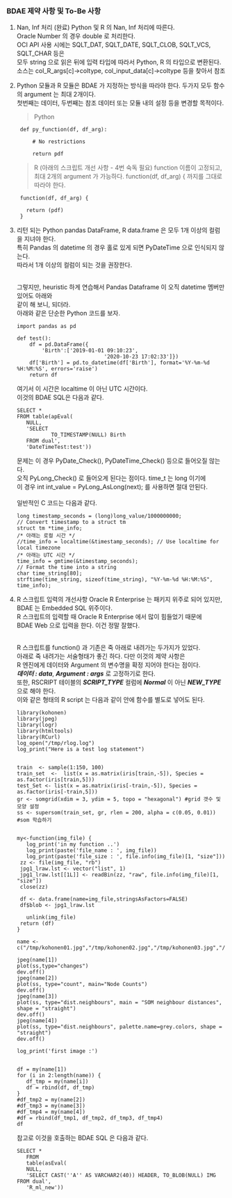 ### BDAE 제약 사항 및 To-Be 사항

1. Nan, Inf 처리 (완료)
   Python 및 R 의 Nan, Inf 처리에 따른다. <br>
   Oracle Number 의 경우 double 로 처리한다. <br>
   OCI API 사용 시에는 SQLT_DAT, SQLT_DATE, SQLT_CLOB, SQLT_VCS, SQLT_CHAR 등은 <br>
   모두 string 으로 읽은 뒤에 입력 타입에 따라서 Python, R 의 타입으로 변환된다. <br>
   소스는 col_R_args[c]->coltype, col_input_data[c]->coltype 등을 찾아서 참조

2. Python 모듈과 R 모듈은 BDAE 가 지정하는 방식을 따라야 한다.
   두가지 모두 함수의 argument 는 최대 2개이다. <br>
   첫번째는 데이터, 두번째는 참조 데이터 또는 모듈 내의 설정 등을 변경할 목적이다.
   > Python 
   ```
    def py_function(df, df_arg):

        # No restrictions
   
        return pdf
   ```
   > R (아래의 스크립트 개선 사항 - 4번 숙독 필요)
   > function 이름이 고정되고, 최대 2개의 argument 가 가능하다.
   > function(df, df_arg) { 까지를 그대로 따라야 한다.
   ```
    function(df, df_arg) {

      return (pdf)
    }
   ```

3. 리턴 되는 Python pandas DataFrame, R data.frame 은 모두 1개 이상의 컬럼을 지녀야 한다.<br>
   특히 Pandas 의 datetime 의 경우 홀로 있게 되면 PyDateTime 으로 인식되지 않는다. <br>
   따라서 1개 이상의 컬럼이 되는 것을 권장한다.<br><br>

   그렇지만, heuristic 하게 연습해서 Pandas Dataframe 이 오직 datetime 멤버만 있어도 아래와<br>
   같이 해 보니, 되더라. <br>
   아래와 같은 단순한 Python 코드를 보자.
   ```
   import pandas as pd
   
   def test():
       df = pd.DataFrame({
           'Birth':['2019-01-01 09:10:23',
                               '2020-10-23 17:02:33']})
       df['Birth'] = pd.to_datetime(df['Birth'], format='%Y-%m-%d %H:%M:%S', errors='raise')
       return df   
   ```
   여기서 이 시간은 localtime 이 아닌 UTC 시간이다.<br>
   이것의 BDAE SQL은 다음과 같다.
   ```
   SELECT *
   FROM table(apEval(
      NULL,
      'SELECT 
              TO_TIMESTAMP(NULL) Birth
      FROM dual',
      'DateTimeTest:test'))
   ```
   문제는 이 경우 PyDate_Check(), PyDateTime_Check() 등으로 들어오질 않는다.<br>
   오직 PyLong_Check() 로 들어오게 된다는 점이다.  time_t 는 long 이기에 <br>
   이 경우 int int_value = PyLong_AsLong(next); 를 사용하면 절대 안된다.<br>
   <br>
   일반적인 C 코드는 다음과 같다. <br>
   ```
   long timestamp_seconds = (long)long_value/1000000000;
   // Convert timestamp to a struct tm
   struct tm *time_info;
   /* 아래는 로컬 시간 */
   //time_info = localtime(&timestamp_seconds); // Use localtime for local timezone
   /* 아래는 UTC 시간 */
   time_info = gmtime(&timestamp_seconds);
   // Format the time into a string
   char time_string[80];
   strftime(time_string, sizeof(time_string), "%Y-%m-%d %H:%M:%S", time_info);
   ```

4. R 스크립트 입력의 개선사항
   Oracle R Enterprise 는 패키지 위주로 되어 있지만, BDAE 는 Embedded SQL 위주이다.<br>
   R 스크립트의 입력할 때 Oracle R Enterprise 에서 많이 힘들었기 때문에 <br>
   BDAE Web 으로 입력을 한다.  이건 정말 잘했다. <br><br>

   R 스크립트를 function() 과 기존은 죽 아래로 내려가는 두가지가 있었다. <br>
   아래로 죽 내려가는 서술형태가 좋긴 하다.  다만 이것의 제약 사항은 <br>
   R 엔진에게 데이터와 Argument 의 변수명을 확정 지어야 한다는 점이다. <br>
   ***데이터 : data***,  ***Argument : args*** 로 고정하기로 한다.<br>
   또한, RSCRIPT 테이블의 ***SCRIPT_TYPE*** 컬럼에 ***Normal*** 이 아닌 ***NEW_TYPE*** 으로 해야 한다.<br>
   이와 같은 형태의 R script 는 다음과 같이 안에 함수를 별도로 넣어도 된다.<br>
   ```
   library(kohonen)
   library(jpeg)
   library(logr)
   library(htmltools)
   library(RCurl)
   log_open("/tmp/rlog.log")
   log_print("Here is a test log statement")
   
   
   train  <- sample(1:150, 100) 
   train_set  <-  list(x = as.matrix(iris[train,-5]), Species = as.factor(iris[train,5])) 
   test_Set <- list(x = as.matrix(iris[-train,-5]), Species = as.factor(iris[-train,5])) 
   gr <- somgrid(xdim = 3, ydim = 5, topo = "hexagonal") #grid 갯수 및 모양 설정
   ss <- supersom(train_set, gr, rlen = 200, alpha = c(0.05, 0.01)) #som 학습하기
   
   
   my<-function(img_file) {
      log_print('in my function ..')
      log_print(paste('file_name : ', img_file))
      log_print(paste('file_size : ', file.info(img_file)[1, "size"]))
   	zz <- file(img_file, "rb")
   	jpg1_lraw.lst <- vector("list", 1)
   	jpg1_lraw.lst[[1L]] <- readBin(zz, "raw", file.info(img_file)[1, "size"])
   	close(zz)
   
   	df <- data.frame(name=img_file,stringsAsFactors=FALSE)
   	df$blob <- jpg1_lraw.lst
      
      unlink(img_file)
   	return (df)
   }
   
   name <- c("/tmp/kohonen01.jpg","/tmp/kohonen02.jpg","/tmp/kohonen03.jpg","/tmp/kohonen04.jpg")
   
   jpeg(name[1])
   plot(ss,type="changes")
   dev.off()
   jpeg(name[2])
   plot(ss, type="count", main="Node Counts")
   dev.off()
   jpeg(name[3])
   plot(ss, type="dist.neighbours", main = "SOM neighbour distances", shape = "straight")
   dev.off()
   jpeg(name[4])
   plot(ss, type="dist.neighbours", palette.name=grey.colors, shape = "straight")
   dev.off()
   
   log_print('first image :')
   
   
   df = my(name[1])
   for (i in 2:length(name)) {
      df_tmp = my(name[i])
      df = rbind(df, df_tmp)
   }
   #df_tmp2 = my(name[2])
   #df_tmp3 = my(name[3])
   #df_tmp4 = my(name[4])
   #df = rbind(df_tmp1, df_tmp2, df_tmp3, df_tmp4)
   df
   ```
   참고로 이것을 호출하는 BDAE SQL 은 다음과 같다.
   ```
   SELECT *
      FROM
      table(asEval(
      NULL,
      'SELECT CAST(''A'' AS VARCHAR2(40)) HEADER, TO_BLOB(NULL) IMG FROM dual',
      'R_ml_new'))
   ```



   

   
   

